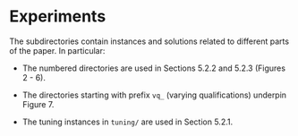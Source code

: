 # Experiments

The subdirectories contain instances and solutions related to different parts of the paper.
In particular:

- The numbered directories are used in Sections 5.2.2 and 5.2.3 (Figures 2 - 6). 

- The directories starting with prefix `vq_` (varying qualifications) underpin Figure 7.

- The tuning instances in `tuning/` are used in Section 5.2.1.
